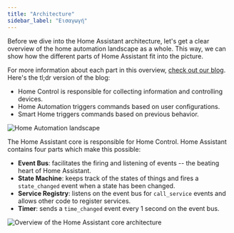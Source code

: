 ```yaml
---
title: "Architecture"
sidebar_label: "Εισαγωγή"
---
```


Before we dive into the Home Assistant architecture, let's get a clear overview of the home automation landscape as a whole. This way, we can show how the different parts of Home Assistant fit into the picture.

For more information about each part in this overview, [check out our blog](https://www.home-assistant.io/blog/2014/12/26/home-control-home-automation-and-the-smart-home/). Here's the tl;dr version of the blog:

- Home Control is responsible for collecting information and controlling devices.
- Home Automation triggers commands based on user configurations.
- Smart Home triggers commands based on previous behavior.

![Home Automation landscape](/img/en/architecture/home_automation_landscape.svg)

The Home Assistant core is responsible for Home Control. Home Assistant contains four parts which make this possible:

- **Event Bus**: facilitates the firing and listening of events -- the beating heart of Home Assistant.
- **State Machine**: keeps track of the states of things and fires a `state_changed` event when a state has been changed.
- **Service Registry**: listens on the event bus for `call_service` events and allows other code to register services.
- **Timer**: sends a `time_changed` event every 1 second on the event bus.

![Overview of the Home Assistant core architecture](/img/en/architecture/ha_architecture.svg)